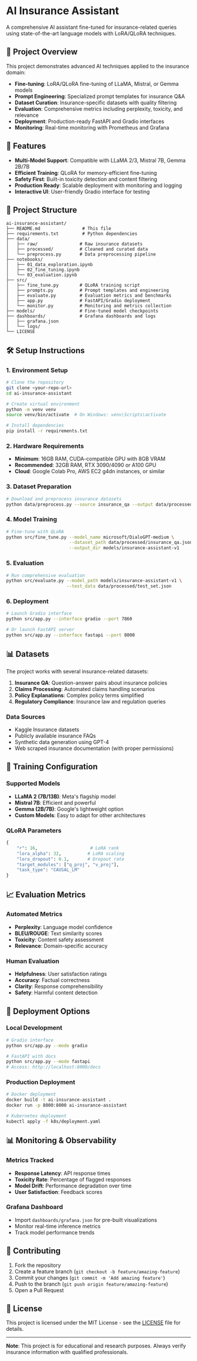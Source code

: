 # AI Insurance Assistant

A comprehensive AI assistant fine-tuned for insurance-related queries using state-of-the-art language models with LoRA/QLoRA techniques.

## 🎯 Project Overview

This project demonstrates advanced AI techniques applied to the insurance domain:

- **Fine-tuning**: LoRA/QLoRA fine-tuning of LLaMA, Mistral, or Gemma models
- **Prompt Engineering**: Specialized prompt templates for insurance Q&A
- **Dataset Curation**: Insurance-specific datasets with quality filtering
- **Evaluation**: Comprehensive metrics including perplexity, toxicity, and relevance
- **Deployment**: Production-ready FastAPI and Gradio interfaces
- **Monitoring**: Real-time monitoring with Prometheus and Grafana

## 🚀 Features

- **Multi-Model Support**: Compatible with LLaMA 2/3, Mistral 7B, Gemma 2B/7B
- **Efficient Training**: QLoRA for memory-efficient fine-tuning
- **Safety First**: Built-in toxicity detection and content filtering
- **Production Ready**: Scalable deployment with monitoring and logging
- **Interactive UI**: User-friendly Gradio interface for testing

## 📁 Project Structure

```
ai-insurance-assistant/
├── README.md                # This file
├── requirements.txt         # Python dependencies
├── data/
│   ├── raw/                # Raw insurance datasets
│   ├── processed/          # Cleaned and curated data
│   └── preprocess.py       # Data preprocessing pipeline
├── notebooks/
│   ├── 01_data_exploration.ipynb
│   ├── 02_fine_tuning.ipynb
│   └── 03_evaluation.ipynb
├── src/
│   ├── fine_tune.py        # QLoRA training script
│   ├── prompts.py          # Prompt templates and engineering
│   ├── evaluate.py         # Evaluation metrics and benchmarks
│   ├── app.py              # FastAPI/Gradio deployment
│   └── monitor.py          # Monitoring and metrics collection
├── models/                 # Fine-tuned model checkpoints
├── dashboards/             # Grafana dashboards and logs
│   ├── grafana.json
│   └── logs/
└── LICENSE
```

## 🛠️ Setup Instructions

### 1. Environment Setup

```bash
# Clone the repository
git clone <your-repo-url>
cd ai-insurance-assistant

# Create virtual environment
python -m venv venv
source venv/bin/activate  # On Windows: venv\Scripts\activate

# Install dependencies
pip install -r requirements.txt
```

### 2. Hardware Requirements

- **Minimum**: 16GB RAM, CUDA-compatible GPU with 8GB VRAM
- **Recommended**: 32GB RAM, RTX 3090/4090 or A100 GPU
- **Cloud**: Google Colab Pro, AWS EC2 g4dn instances, or similar

### 3. Dataset Preparation

```bash
# Download and preprocess insurance datasets
python data/preprocess.py --source insurance_qa --output data/processed/
```

### 4. Model Training

```bash
# Fine-tune with QLoRA
python src/fine_tune.py --model_name microsoft/DialoGPT-medium \
                        --dataset_path data/processed/insurance_qa.json \
                        --output_dir models/insurance-assistant-v1
```

### 5. Evaluation

```bash
# Run comprehensive evaluation
python src/evaluate.py --model_path models/insurance-assistant-v1 \
                       --test_data data/processed/test_set.json
```

### 6. Deployment

```bash
# Launch Gradio interface
python src/app.py --interface gradio --port 7860

# Or launch FastAPI server
python src/app.py --interface fastapi --port 8000
```

## 📊 Datasets

The project works with several insurance-related datasets:

1. **Insurance QA**: Question-answer pairs about insurance policies
2. **Claims Processing**: Automated claims handling scenarios
3. **Policy Explanations**: Complex policy terms simplified
4. **Regulatory Compliance**: Insurance law and regulation queries

### Data Sources
- Kaggle Insurance datasets
- Publicly available insurance FAQs
- Synthetic data generation using GPT-4
- Web scraped insurance documentation (with proper permissions)

## 🔧 Training Configuration

### Supported Models
- **LLaMA 2 (7B/13B)**: Meta's flagship model
- **Mistral 7B**: Efficient and powerful
- **Gemma (2B/7B)**: Google's lightweight option
- **Custom Models**: Easy to adapt for other architectures

### QLoRA Parameters
```python
{
    "r": 16,                    # LoRA rank
    "lora_alpha": 32,          # LoRA scaling
    "lora_dropout": 0.1,       # Dropout rate
    "target_modules": ["q_proj", "v_proj"],
    "task_type": "CAUSAL_LM"
}
```

## 📈 Evaluation Metrics

### Automated Metrics
- **Perplexity**: Language model confidence
- **BLEU/ROUGE**: Text similarity scores
- **Toxicity**: Content safety assessment
- **Relevance**: Domain-specific accuracy

### Human Evaluation
- **Helpfulness**: User satisfaction ratings
- **Accuracy**: Factual correctness
- **Clarity**: Response comprehensibility
- **Safety**: Harmful content detection

## 🚀 Deployment Options

### Local Development
```bash
# Gradio interface
python src/app.py --mode gradio

# FastAPI with docs
python src/app.py --mode fastapi
# Access: http://localhost:8000/docs
```

### Production Deployment
```bash
# Docker deployment
docker build -t ai-insurance-assistant .
docker run -p 8000:8000 ai-insurance-assistant

# Kubernetes deployment
kubectl apply -f k8s/deployment.yaml
```

## 📊 Monitoring & Observability

### Metrics Tracked
- **Response Latency**: API response times
- **Toxicity Rate**: Percentage of flagged responses
- **Model Drift**: Performance degradation over time
- **User Satisfaction**: Feedback scores

### Grafana Dashboard
- Import `dashboards/grafana.json` for pre-built visualizations
- Monitor real-time inference metrics
- Track model performance trends

## 🤝 Contributing

1. Fork the repository
2. Create a feature branch (`git checkout -b feature/amazing-feature`)
3. Commit your changes (`git commit -m 'Add amazing feature'`)
4. Push to the branch (`git push origin feature/amazing-feature`)
5. Open a Pull Request

## 📝 License

This project is licensed under the MIT License - see the [LICENSE](LICENSE) file for details.

---

**Note**: This project is for educational and research purposes. Always verify insurance information with qualified professionals.
